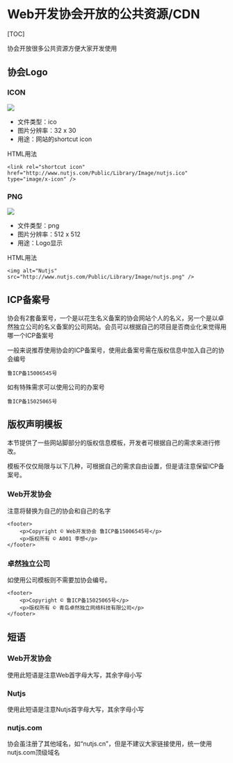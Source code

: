 # Web开发协会开放的公共资源/CDN

[TOC]

协会开放很多公共资源方便大家开发使用

## 协会Logo

### ICON

![](http://www.nutjs.com/Public/Library/Image/nutjs.ico)

- 文件类型：ico
- 图片分辨率：32 x 30
- 用途：网站的shortcut icon

HTML用法

	<link rel="shortcut icon" href="http://www.nutjs.com/Public/Library/Image/nutjs.ico" type="image/x-icon" />


### PNG

![](http://www.nutjs.com/Public/Library/Image/nutjs.png)

- 文件类型：png
- 图片分辨率：512 x 512
- 用途：Logo显示

HTML用法

	<img alt="Nutjs" src="http://www.nutjs.com/Public/Library/Image/nutjs.png" />

## ICP备案号

协会有2套备案号，一个是以花生名义备案的协会网站个人的名义，另一个是以卓然独立公司的名义备案的公司网站。会员可以根据自己的项目是否商业化来觉得用哪一个ICP备案号

一般来说推荐使用协会的ICP备案号，使用此备案号需在版权信息中加入自己的协会编号

	鲁ICP备15006545号

如有特殊需求可以使用公司的办案号

	鲁ICP备15025065号

## 版权声明模板

本节提供了一些网站脚部分的版权信息模板，开发者可根据自己的需求来进行修改。

模板不仅仅局限与以下几种，可根据自己的需求自由设置，但是请注意保留ICP备案号。

### Web开发协会

注意将替换为自己的协会和自己的名字

    <footer>
        <p>Copyright © Web开发协会 鲁ICP备15006545号</p>
        <p>版权所有 © A001 李想</p>
    </footer>


### 卓然独立公司

如使用公司模板则不需要加协会编号。

    <footer>
        <p>Copyright © 鲁ICP备15025065号</p>
        <p>版权所有 © 青岛卓然独立网络科技有限公司</p>
    </footer>

## 短语

### Web开发协会

使用此短语是注意Web首字母大写，其余字母小写

### Nutjs

使用此短语是注意Nutjs首字母大写，其余字母小写

### nutjs.com

协会虽注册了其他域名，如“nutjs.cn”，但是不建议大家链接使用，统一使用nutjs.com顶级域名
